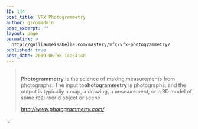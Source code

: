 ```yaml
---
ID: 144
post_title: VFX Photogrammetry
author: gicomadmin
post_excerpt: ""
layout: page
permalink: >
  http://guillaumeisabelle.com/mastery/vfx/vfx-photogrammetry/
published: true
post_date: 2019-06-08 14:54:48
---
```

<!-- wp:quote -->

<blockquote class="wp-block-quote">
  <p>
    <br /><strong>Photogrammetry</strong> is the science of making measurements from photographs. The input to<strong>photogrammetry</strong> is photographs, and the output is typically a map, a drawing, a measurement, or a 3D model of some real-world object or scene
  </p>
  
  <cite>http://www.photogrammetry.com/</cite>
</blockquote>

<!-- /wp:quote -->

<!-- wp:paragraph -->

...

<!-- /wp:paragraph -->